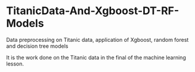 # TitanicData-And-Xgboost-DT-RF-Models
Data preprocessing on Titanic data, application of Xgboost, random forest and decision tree models

It is the work done on the Titanic data in the final of the machine learning lesson.
